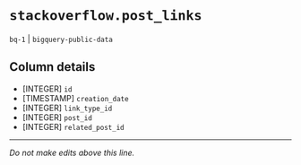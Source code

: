 # `stackoverflow.post_links`
`bq-1` | `bigquery-public-data`

## Column details
* [INTEGER]   `id`
* [TIMESTAMP] `creation_date`
* [INTEGER]   `link_type_id`
* [INTEGER]   `post_id`
* [INTEGER]   `related_post_id`

-------------------------------------------------------------------------------
*Do not make edits above this line.*
